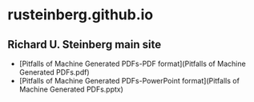# rusteinberg.github.io
## Richard U. Steinberg main site   
- [Pitfalls of Machine Generated PDFs-PDF format](Pitfalls of Machine Generated PDFs.pdf)
- [Pitfalls of Machine Generated PDFs-PowerPoint format](Pitfalls of Machine Generated PDFs.pptx)
